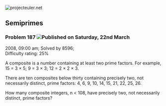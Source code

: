 ![projecteuler.net](images/print_page_logo.png)

## Semiprimes

### Problem 187 ![](images/icon_info.png)Published on Saturday, 22nd March
2008, 09:00 am; Solved by 8596;  
Difficulty rating: 25%

A composite is a number containing at least two prime factors. For example, 15
= 3 × 5; 9 = 3 × 3; 12 = 2 × 2 × 3.

There are ten composites below thirty containing precisely two, not
necessarily distinct, prime factors: 4, 6, 9, 10, 14, 15, 21, 22, 25, 26.

How many composite integers, n &lt; 108, have precisely two, not necessarily
distinct, prime factors?

  
  

